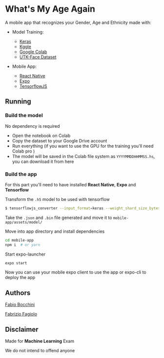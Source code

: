 # What's My Age Again

A mobile app that recognizes your Gender, Age and Ethnicity made with:

- Model Training:
  - [Keras](https://keras.io/)
  - [Kggle](https://www.kaggle.com/)
  - [Google Colab](https://colab.research.google.com/?utm_source=scs-index)
  - [UTK-Face Dataset](https://susanqq.github.io/UTKFace/)  

- Mobile App:
  - [React Native](https://reactnative.dev/)
  - [Expo](https://docs.expo.dev/)
  - [TensorflowJS](https://www.tensorflow.org/js)

## Running

### Build the model

No dependency is required

- Open the notebook on Colab
- Copy the dataset to your Google Drive account
- Run everything (if you want to use the GPU for the training you'll need Colab pro )
- The model will be saved in the Colab file system as `YYYYMMDDHHMMSS.hs`, you can download it from here

### Build the app

For this part you'll need to have installed **React Native**, **Expo** and **Tensorflow**

Transform the `.h5` model to be used with tensorflow
```bash
$ tensorflowjs_converter --input_format=keras --weight_shard_size_bytes 60000000 saved_model.h5 /path_to_model_direcotry
```

Take the `.json` and `.bin` file generated and move it to `mobile-app/assets/model/`

Move into app directory and install dependencies
```bash
cd mobile-app
npm i  # or yarn
```

Start expo-launcher
```bash
expo start
```

Now you can use your mobile expo client to use the app or expo-cli to deploy the app

## Authors

[Fabio Bocchini](https://github.com/FabioBocchini)

[Fabrizio Fagiolo](https://github.com/F-a-b-r-i-z-i-o)

## Disclaimer

Made for **Machine Learning** Exam

We do not intend to offend anyone

